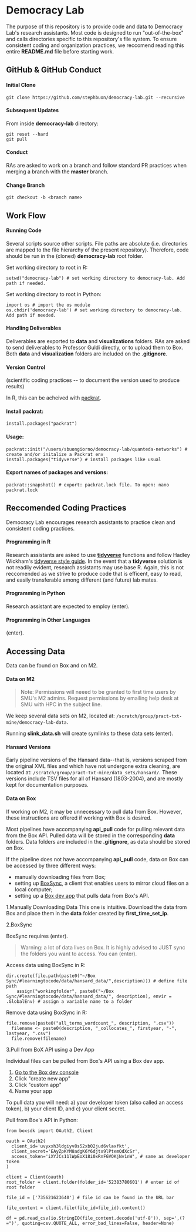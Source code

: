 # Democracy Lab

The purpose of this repository is to provide code and data to Democracy Lab's research assistants. Most code is designed to run "out-of-the-box" and calls directories specific to this repository's file system. To ensure consistent coding and organization practices, we reccomend reading this entire **README.md** file before starting work. 

## GitHub & GitHub Conduct

#### Initial Clone 
`git clone https://github.com/stephbuon/democracy-lab.git --recursive`

#### Subsequent Updates
From inside **democracy-lab** directory:
```
git reset --hard
git pull
```

#### Conduct
RAs are asked to work on a branch and follow standard PR practices when merging a branch with the **master** branch. 

#### Change Branch
`git checkout -b <branch name>`

## Work Flow

#### Running Code
Several scripts source other scripts. File paths are absolute (i.e. directories are mapped to the file hierarchy of the present repository). Therefore, code should be run in the (cloned) **democracy-lab** root folder. 

Set working directory to root in R: 
```
setwd("democracy-lab") # set working directory to democracy-lab. Add path if needed. 
```

Set working directory to root in Python: 
```
import os # import the os module
os.chdir('democracy-lab') # set working directory to democracy-lab. Add path if needed. 
```

#### Handling Deliverables
Deliverables are exported to **data** and **visualizations** folders. RAs are asked to send deliverables to Professor Guldi directly, or to upload them to Box. Both **data** and **visualization** folders are included on the **.gitignore**.

#### Version Control 
(scientific coding practices -- to document the version used to produce results) 


In R, this can be acheived with [packrat](https://rstudio.github.io/packrat/). 

#### Install packrat: 
```
install.packages("packrat")
```
#### Usage:
```
packrat::init("/users/sbuongiorno/democracy-lab/quanteda-networks") # create and/or initalize a Packrat env
install.packages("tidyverse") # install packages like usual
```
#### Export names of packages and versions: 
```
packrat::snapshot() # export: packrat.lock file. To open: nano packrat.lock
```

## Reccomended Coding Practices
Democracy Lab encourages research assistants to practice clean and consistent coding practices. 

#### Programming in R
Research assistants are asked to use [**tidyverse**](https://www.tidyverse.org/) functions and follow Hadley Wickham's [tidyverse style guide](https://style.tidyverse.org/). In the event that a **tidyverse** solution is not readily evident, research assistants may use base R. Again, this is not reccomended as we strive to produce code that is efficent, easy to read, and easily transferable among different (and future) lab mates. 

#### Programming in Python
Research assistant are expected to employ (enter). 

#### Programming in Other Languages 
(enter). 

## Accessing Data

Data can be found on Box and on M2. 

#### Data on M2

> Note: Permissions will neeed to be granted to first time users by SMU's M2 admins. Request permissions by emailing help desk at SMU with HPC in the subject line. 

We keep several data sets on M2, located at: `/scratch/group/pract-txt-mine/democracy-lab-data`.

Running **slink_data.sh** will create symlinks to these data sets (enter). 

#### Hansard Versions

Early pipeline versions of the Hansard data--that is, versions scraped from the original XML files and which have not undergone extra cleaning, are located at: `/scratch/group/pract-txt-mine/data_sets/hansard/`. These versions include TSV files for all of Hansard (1803-2004), and are mostly kept for documentation purposes. 

#### Data on Box

If working on M2, it may be unnecessary to pull data from Box. However, these instructions are offered if working with Box is desired. 

Most pipelines have accompanying **api_pull** code for pulling relevant data from the Box API. Pulled data will be stored in the corresponding __data__ folders. Data folders are included in the __.gitignore__, as data should be stored on Box. 

If the pipeline does not have accompanying **api_pull** code, data on Box can be accessed by three different ways:

- manually downloading files from Box; 
- setting up [BoxSync](https://support.box.com/hc/en-us/articles/360043697194-Installing-Box-Sync), a client that enables users to mirror cloud files on a local computer;
- setting up a [Box dev app](https://smu.app.box.com/developers/console) that pulls data from Box's API.

1.Manually Downloading Data
This one is intuitive. Download the data from Box and place them in the **data** folder created by **first_time_set_ip**.

2.BoxSync

BoxSync requires (enter). 

> Warning: a lot of data lives on Box. It is highly advised to JUST sync the folders you want to access. You can (enter). 

Access data using BoxSync in R:
```
dir.create(file.path(paste0("~/Box Sync/#learningtocode/data/hansard_data/",description))) # define file path
    assign("workingfolder", paste0("~/Box Sync/#learningtocode/data/hansard_data/", description), envir = .GlobalEnv) # assign a variable name to a folder
```
Remove data using BoxSync in R:
```
file.remove(paste0("all_terms_wordcount_", description, ".csv"))
  filename <- paste0(description, "_collocates_", firstyear, "-", lastyear, ".csv")
  file.remove(filename)
```
3.Pull from BoX API using a Dev App

Individual files can be pulled from Box's API using a Box dev app. 

1. [Go to the Box dev console](https://smu.app.box.com/developers/console)
2. Click "create new app"
3. Click "custom app"
4. Name your app

To pull data you will need: a) your developer token (also called an access token), b) your client ID, and c) your client secret.

Pull from Box's API in Python: 
```
from boxsdk import OAuth2, Client

oauth = OAuth2(
  client_id='uvyxxh3ldgiyv8s52xb02jud6vlaxfkt',
  client_secret='EAyZpKYM8adgK6Y6djtx9lPtemQdXcSr',
  access_token='iXYJCs11lWpEoX18i0xRnFGVOKjNv1nW', # same as developer token
)

client = Client(oauth)
root_folder = client.folder(folder_id='52383780601') # enter id of root folder 

file_id = ['735621623640'] # file id can be found in the URL bar 

file_content = client.file(file_id=file_id).content()

df = pd.read_csv(io.StringIO(file_content.decode('utf-8')), sep=',(?=")', quoting=csv.QUOTE_ALL, error_bad_lines=False, header=None)   
```
